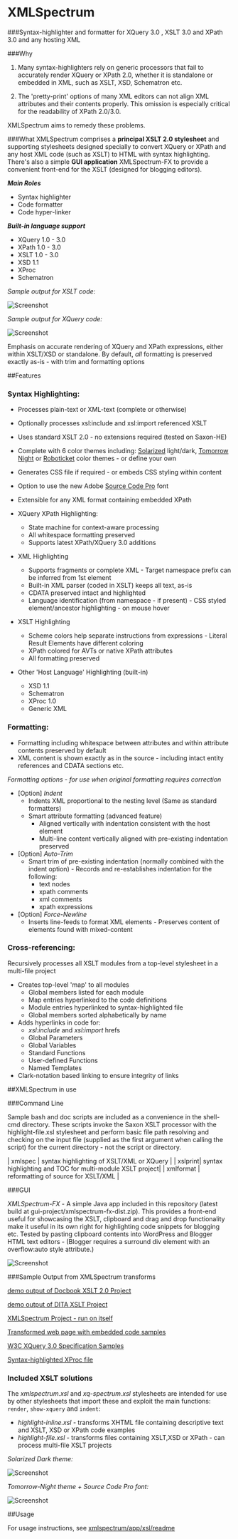 XMLSpectrum===========================###Syntax-highlighter and formatter for XQuery 3.0 , XSLT 3.0 and XPath 3.0 and any hosting XML###Why1. Many syntax-highlighters rely on generic processors that fail to accurately render XQuery or XPath 2.0, whether it is standalone or embedded in XML, such as XSLT, XSD, Schematron etc. 2. The 'pretty-print' options of many XML editors can not align XML attributes and their contents properly. This omission is especially critical for the readability of XPath 2.0/3.0.XMLSpectrum aims to remedy these problems.###WhatXMLSpectrum comprises a **principal XSLT 2.0 stylesheet** and supporting stylesheets designed specially to convert XQuery or XPath and any host XML code (such as XSLT) to HTML with syntax highlighting. There's also a simple **GUI application** XMLSpectrum-FX to provide a convenient front-end for the XSLT (designed for blogging editors).***Main Roles***- Syntax highlighter- Code formatter- Code hyper-linker***Built-in language support***- XQuery 1.0 - 3.0- XPath 1.0 - 3.0- XSLT 1.0 - 3.0- XSD 1.1- XProc- Schematron*Sample output for XSLT code:*![Screenshot](http://www.qutoric.com/xslt/xmlspectrum/images/xsl-light.png)*Sample output for XQuery code:*![Screenshot](http://www.qutoric.com/samples/github-xquery.png)Emphasis on accurate rendering of XQuery and XPath expressions, either within XSLT/XSD or standalone.By default,  *all* formatting is preserved exactly as-is - with trim and formatting options##Features### Syntax Highlighting:- Processes plain-text or XML-text (complete or otherwise)- Optionally processes xsl:include and xsl:import referenced XSLT- Uses standard XSLT 2.0 - no extensions required (tested on Saxon-HE)- Complete with 6 color themes including: [Solarized](http://ethanschoonover.com/solarized) light/dark, [Tomorrow Night](https://github.com/ChrisKempson/Tomorrow-Theme) or [Roboticket](http://eclipsecolorthemes.org/?view=theme&id=93) color themes - or define your own- Generates CSS file if required - or embeds CSS styling within content- Option to use the new Adobe [Source Code Pro](http://blogs.adobe.com/typblography/2012/09/source-code-pro.html) font- Extensible for any XML format containing embedded XPath- XQuery XPath Highlighting:	- State machine for context-aware processing	- All whitespace formatting preserved	- Supports latest XPath/XQuery 3.0 additions- XML Highlighting	- Supports fragments or complete XML           - Target namespace prefix can be inferred from 1st element	- Built-in XML parser (coded in XSLT) keeps all text, as-is	- CDATA preserved intact and highlighted	- Language identification (from namespace - if present)           - CSS styled element/ancestor highlighting - on mouse hover- XSLT Highlighting	- Scheme colors help separate instructions from expressions           - Literal Result Elements have different coloring	- XPath colored for AVTs or native XPath attributes	- All formatting preserved- Other 'Host Language' Highlighting (built-in)	- XSD 1.1	- Schematron	- XProc 1.0	- Generic XML### Formatting:- Formatting including whitespace between attributes and within attribute contents preserved by default- XML content is shown exactly as in the source - including intact entity references and CDATA sections etc._Formatting options - for use when original formatting requires correction_- [Option] *Indent*	- Indents XML proportional to the nesting level (Same as standard formatters)	- Smart attribute formatting (advanced feature)		- Aligned vertically with indentation consistent with the host element		- Multi-line content vertically aligned with pre-existing indentation preserved- [Option] *Auto-Trim*	- Smart trim of pre-existing indentation (normally combined with the indent option)           - Records and re-establishes indentation for the following:		- text nodes		- xpath comments		- xml comments		- xpath expressions- [Option] *Force-Newline*	- Inserts line-feeds to format XML elements           - Preserves content of elements found with mixed-content### Cross-referencing: Recursively processes all XSLT modules from a top-level stylesheet in a multi-file project- Creates top-level 'map' to all modules	- Global members listed for each module	- Map entries hyperlinked to the code definitions	- Module entries hyperlinked to syntax-highlighted file	- Global members sorted alphabetically by name- Adds hyperlinks in code for:	- *xsl:include* and *xsl:import* hrefs	- Global Parameters	- Global Variables	- Standard Functions	- User-defined Functions	- Named Templates- Clark-notation based linking to ensure integrity of links##XMLSpectrum in use###Command LineSample bash and doc scripts are included as a convenience in the shell-cmd directory. These scripts invoke the Saxon XSLT processor with the highlight-file.xsl stylesheet and perform basic file path resolving and checking on the input file (supplied as the first argument when calling the script) for the current directory - not the script or directory. | xmlspec |  syntax highlighting of XSLT/XML or XQuery || xslprint| syntax highlighting and TOC for multi-module XSLT project|| xmlformat | reformatting of source for XSLT/XML   |###GUI_XMLSpectrum-FX_  - A simple Java app included in this repository (latest build at gui-project/xmlspectrum-fx-dist.zip).This provides a front-end useful for showcasing the XSLT, clipboard and drag and drop functionality makeit useful in its own right for highlighting code snippets for blogging etc. Tested by pasting clipboard contentsinto WordPress and Blogger HTML text editors - (Blogger requires a surround div element with an overflow:auto styleattribute.)![Screenshot](http://qutoric.com/xmlspectrum/xmlspectrum-grey-s.png)###Sample Output from XMLSpectrum transforms[demo output of Docbook XSLT 2.0 Project](http://qutoric.com/samples/docbook20demo/)[demo output of DITA XSLT Project](http://qutoric.com/samples/dita-ot-175/)[XMLSpectrum Project - run on itself](http://qutoric.com/xmlspectrum/release-toc/)[Transformed web page with embedded code samples](http://qutoric.com/samples/inline/highlighted-inline.html)[W3C XQuery 3.0 Specification Samples](http://qutoric.com/samples/xquery-3.0cr-samples.html)[Syntax-highlighted XProc file](http://qutoric.com/samples/xproc/xproccorb.xpl.html)### Included XSLT solutionsThe *xmlspectrum.xsl* and *xq-spectrum.xsl* stylesheets are intended for use by other stylesheets that import these and exploit the main functions: `render`, `show-xquery` and `indent`:- *highlight-inline.xsl* - transforms XHTML file containing descriptive text and XSLT, XSD or XPath code examples-  *highlight-file.xsl*     - transforms files containing XSLT,XSD or XPath - can process multi-file XSLT projects*Solarized Dark theme:*![Screenshot](http://www.qutoric.com/xslt/xmlspectrum/images/xsd-dark.png)*Tomorrow-Night theme + Source Code Pro font:*![Screenshot](http://www.qutoric.com/xslt/xmlspectrum/images/xproc.png)##UsageFor usage instructions, see [xmlspectrum/app/xsl/readme](https://github.com/pgfearo/xmlspectrum/blob/master/app/xsl/readme.md)